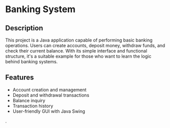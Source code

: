 # Banking System 

## Description
This project is a Java application capable of performing basic banking operations. Users can create accounts, deposit money, withdraw funds, and check their current balance. With its simple interface and functional structure, it's a suitable example for those who want to learn the logic behind banking systems.

## Features
- Account creation and management
- Deposit and withdrawal transactions
- Balance inquiry
- Transaction history
- User-friendly GUI with Java Swing




.
